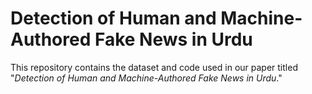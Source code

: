 # Detection of Human and Machine-Authored Fake News in Urdu

This repository contains the dataset and code used in our paper titled "*Detection of Human and Machine-Authored Fake News in Urdu*."
